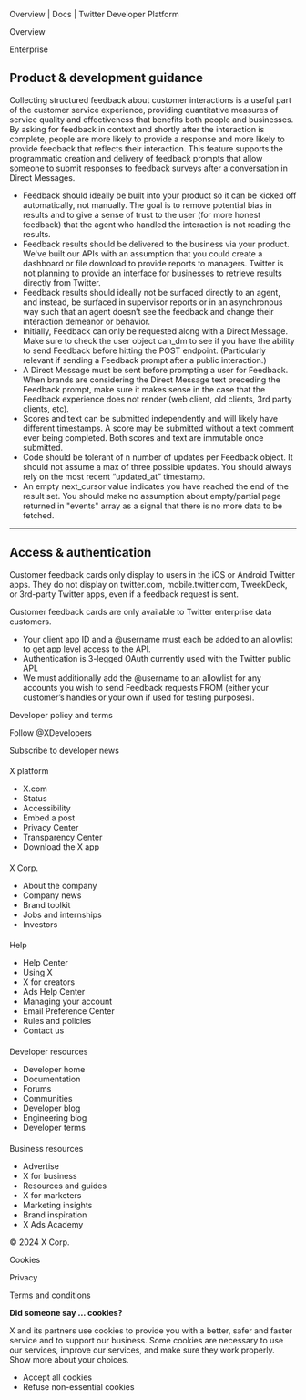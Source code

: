 
Overview | Docs | Twitter Developer Platform 

Overview

Enterprise

Product & development guidance
------------------------------

Collecting structured feedback about customer interactions is a useful part of the customer service experience, providing quantitative measures of service quality and effectiveness that benefits both people and businesses. By asking for feedback in context and shortly after the interaction is complete, people are more likely to provide a response and more likely to provide feedback that reflects their interaction. This feature supports the programmatic creation and delivery of feedback prompts that allow someone to submit responses to feedback surveys after a conversation in Direct Messages.

* Feedback should ideally be built into your product so it can be kicked off automatically, not manually. The goal is to remove potential bias in results and to give a sense of trust to the user (for more honest feedback) that the agent who handled the interaction is not reading the results.
* Feedback results should be delivered to the business via your product. We've built our APIs with an assumption that you could create a dashboard or file download to provide reports to managers. Twitter is not planning to provide an interface for businesses to retrieve results directly from Twitter.
* Feedback results should ideally not be surfaced directly to an agent, and instead, be surfaced in supervisor reports or in an asynchronous way such that an agent doesn’t see the feedback and change their interaction demeanor or behavior.
* Initially, Feedback can only be requested along with a Direct Message. Make sure to check the user object can\_dm to see if you have the ability to send Feedback before hitting the POST endpoint. (Particularly relevant if sending a Feedback prompt after a public interaction.)
* A Direct Message must be sent before prompting a user for Feedback. When brands are considering the Direct Message text preceding the Feedback prompt, make sure it makes sense in the case that the Feedback experience does not render (web client, old clients, 3rd party clients, etc).
* Scores and text can be submitted independently and will likely have different timestamps. A score may be submitted without a text comment ever being completed. Both scores and text are immutable once submitted.
* Code should be tolerant of n ­number of updates per Feedback object. It should not assume a max of three possible updates. You should always rely on the most recent “updated\_at” timestamp.
* An empty next\_cursor value indicates you have reached the end of the result set. You should make no assumption about empty/partial page returned in "events" array as a signal that there is no more data to be fetched.

---

Access & authentication
------------------------

Customer feedback cards only display to users in the iOS or Android Twitter apps. They do not display on twitter.com, mobile.twitter.com, TweekDeck, or 3rd-party Twitter apps, even if a feedback request is sent. 

Customer feedback cards are only available to Twitter enterprise data customers.

* Your client app ID and a @username must each be added to an allowlist to get app ­level access to the API.
* Authentication is 3-­legged OAuth currently used with the Twitter public API.
* We must additionally add the @username to an allowlist for any accounts you wish to send Feedback requests FROM (either your customer’s handles or your own if used for testing purposes).

Developer policy and terms

Follow @XDevelopers

Subscribe to developer news

#### 
 X platform

* X.com
* Status
* Accessibility
* Embed a post
* Privacy Center
* Transparency Center
* Download the X app

#### 
 X Corp.

* About the company
* Company news
* Brand toolkit
* Jobs and internships
* Investors

#### 
 Help

* Help Center
* Using X
* X for creators
* Ads Help Center
* Managing your account
* Email Preference Center
* Rules and policies
* Contact us

#### 
 Developer resources

* Developer home
* Documentation
* Forums
* Communities
* Developer blog
* Engineering blog
* Developer terms

#### 
 Business resources

* Advertise
* X for business
* Resources and guides
* X for marketers
* Marketing insights
* Brand inspiration
* X Ads Academy

 © 2024 X Corp.

Cookies

Privacy

Terms and conditions

**Did someone say … cookies?**  

 X and its partners use cookies to provide you with a better, safer and
 faster service and to support our business. Some cookies are necessary to use
 our services, improve our services, and make sure they work properly.
 Show more about your choices.

* Accept all cookies
* Refuse non-essential cookies